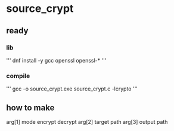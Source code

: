 # source_crypt
## ready
### lib
'''
dnf install -y gcc openssl openssl-*
'''

### compile
'''
gcc -o source_crypt.exe source_crypt.c -lcrypto
'''

## how to make
arg[1] mode encrypt
            decrypt
arg[2] target path
arg[3] output path

